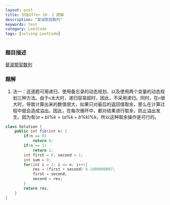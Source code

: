 ```yaml
---
layout: post
title: 剑指Offer 10- I 题解
description: "斐波那契数列"
keywords: test
category: LeetCode
tags: [solving LeetCode]
---
```


### 题目描述
[斐波那契数列](https://leetcode-cn.com/problems/fei-bo-na-qi-shu-lie-lcof/)

### 题解
1. 法一：这道题可用递归、使用备忘录的动态规划、以及使用两个变量的动态规划三种方法。由于`n`太大时，递归容易超时，因此，不采用递归。同时，在`n`很大时，导致计算出来的数值很大，如果只对最后的返回值取余，那么在计算过程中就会造成溢出。因此，在每次循环中，都对结果进行取余，防止溢出发生。因为有$(a+b)\%k=(a\%k+b\%k)\%k$，所以这种取余操作是可行的。
```java
class Solution {
    public int fib(int n) {
        if(n == 0)
            return 0;
        if(n == 1)
            return 1;
        int first = 0, second = 1;
        int sum = 0;
        for(int i = 2; i <= n; i++){
            res = (first + second) % 1000000007;
            first = second;
            second = res;
        }
        return res;
    }
}
```